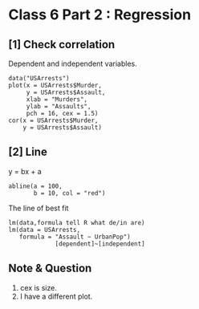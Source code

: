 # Class 6 Part 2 : Regression 
## [1] Check correlation
Dependent and independent variables.
```
data("USArrests")
plot(x = USArrests$Murder,
     y = USArrests$Assault,
     xlab = "Murders",     
     ylab = "Assaults",
     pch = 16, cex = 1.5)
cor(x = USArrests$Murder,
    y = USArrests$Assault)
```
## [2] Line
y = bx + a 
```
abline(a = 100,
       b = 10, col = "red")
```
The line of best fit
```
lm(data,formula tell R what de/in are)
lm(data = USArrests, 
   formula = "Assault ~ UrbanPop")
             [dependent]~[independent]
```
## Note & Question
1. cex is size. 
2. I have a different plot. 
